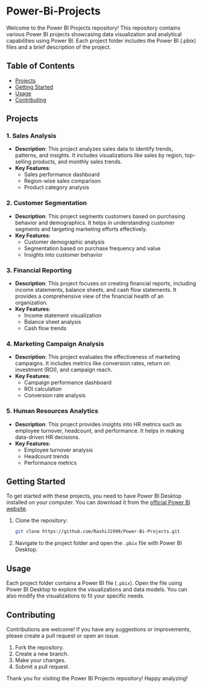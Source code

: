 # Power-Bi-Projects
Welcome to the Power BI Projects repository! This repository contains various Power BI projects showcasing data visualization and analytical capabilities using Power BI. Each project folder includes the Power BI (.pbix) files and a brief description of the project.

## Table of Contents

- [Projects](#projects)
- [Getting Started](#getting-started)
- [Usage](#usage)
- [Contributing](#contributing)

## Projects

### 1. Sales Analysis
- **Description**: This project analyzes sales data to identify trends, patterns, and insights. It includes visualizations like sales by region, top-selling products, and monthly sales trends.
- **Key Features**:
  - Sales performance dashboard
  - Region-wise sales comparison
  - Product category analysis

### 2. Customer Segmentation
- **Description**: This project segments customers based on purchasing behavior and demographics. It helps in understanding customer segments and targeting marketing efforts effectively.
- **Key Features**:
  - Customer demographic analysis
  - Segmentation based on purchase frequency and value
  - Insights into customer behavior

### 3. Financial Reporting
- **Description**: This project focuses on creating financial reports, including income statements, balance sheets, and cash flow statements. It provides a comprehensive view of the financial health of an organization.
- **Key Features**:
  - Income statement visualization
  - Balance sheet analysis
  - Cash flow trends

### 4. Marketing Campaign Analysis
- **Description**: This project evaluates the effectiveness of marketing campaigns. It includes metrics like conversion rates, return on investment (ROI), and campaign reach.
- **Key Features**:
  - Campaign performance dashboard
  - ROI calculation
  - Conversion rate analysis

### 5. Human Resources Analytics
- **Description**: This project provides insights into HR metrics such as employee turnover, headcount, and performance. It helps in making data-driven HR decisions.
- **Key Features**:
  - Employee turnover analysis
  - Headcount trends
  - Performance metrics

## Getting Started

To get started with these projects, you need to have Power BI Desktop installed on your computer. You can download it from the [official Power BI website](https://powerbi.microsoft.com/).

1. Clone the repository:
    ```sh
    git clone https://github.com/RashiJ1999/Power-Bi-Projects.git
    ```

2. Navigate to the project folder and open the `.pbix` file with Power BI Desktop.

## Usage

Each project folder contains a Power BI file (`.pbix`). Open the file using Power BI Desktop to explore the visualizations and data models. You can also modify the visualizations to fit your specific needs.

## Contributing

Contributions are welcome! If you have any suggestions or improvements, please create a pull request or open an issue.

1. Fork the repository.
2. Create a new branch.
3. Make your changes.
4. Submit a pull request.



Thank you for visiting the Power BI Projects repository! Happy analyzing!
